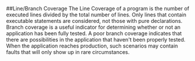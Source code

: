 ##Line/Branch Coverage
    The Line Coverage of a program is the number of executed lines divided by the total number of lines. Only lines that contain executable statements are considered, not those with pure declarations.
     Branch coverage is a useful indicator for determining whether or not an application has been fully tested. A poor branch coverage indicates that there are possibilities in the application that haven't been properly tested. When the application reaches production, such scenarios may contain faults that will only show up in rare circumstances. 
